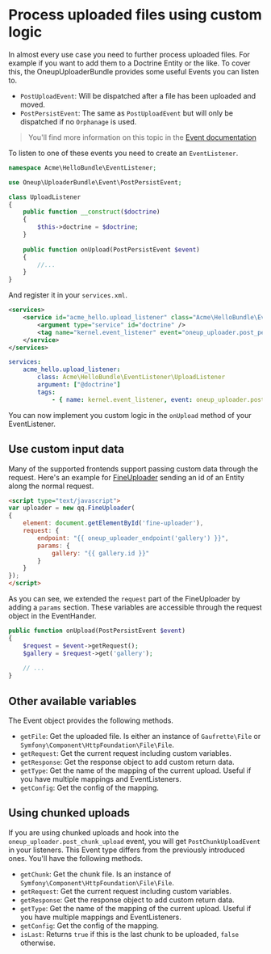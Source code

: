 Process uploaded files using custom logic
=========================================

In almost every use case you need to further process uploaded files. For example if you want to add them to a Doctrine Entity or the like. To cover this, the OneupUploaderBundle provides some useful Events you can listen to.

* `PostUploadEvent`: Will be dispatched after a file has been uploaded and moved.
* `PostPersistEvent`: The same as `PostUploadEvent` but will only be dispatched if no `Orphanage` is used.

> You'll find more information on this topic in the [Event documentation](events.md)

To listen to one of these events you need to create an `EventListener`.

```php
namespace Acme\HelloBundle\EventListener;

use Oneup\UploaderBundle\Event\PostPersistEvent;

class UploadListener
{
    public function __construct($doctrine)
    {
        $this->doctrine = $doctrine;
    }
    
    public function onUpload(PostPersistEvent $event)
    {
        //...
    }
}
```

And register it in your `services.xml`.

```xml
<services>
    <service id="acme_hello.upload_listener" class="Acme\HelloBundle\EventListener\UploadListener">
        <argument type="service" id="doctrine" />
        <tag name="kernel.event_listener" event="oneup_uploader.post_persist" method="onUpload" />
    </service>
</services>
```

```yml
services:
    acme_hello.upload_listener:
        class: Acme\HelloBundle\EventListener\UploadListener
        argument: ["@doctrine"]
        tags:
            - { name: kernel.event_listener, event: oneup_uploader.post_persist, method: onUpload }
```

You can now implement you custom logic in the `onUpload` method of your EventListener.

## Use custom input data
Many of the supported frontends support passing custom data through the request. Here's an example for [FineUploader](frontend_fineuploader.md) sending an id of an Entity along the normal request.

```html
<script type="text/javascript">
var uploader = new qq.FineUploader(
{
    element: document.getElementById('fine-uploader'),
    request: {
        endpoint: "{{ oneup_uploader_endpoint('gallery') }}",
        params: {
            gallery: "{{ gallery.id }}"
        }
    }
});
</script>
```

As you can see, we extended the `request` part of the FineUploader by adding a `params` section. These variables are accessible through the request object in the EventHander.

```php
public function onUpload(PostPersistEvent $event)
{
    $request = $event->getRequest();
    $gallery = $request->get('gallery');
    
    // ...
}
```

## Other available variables
The Event object provides the following methods.

* `getFile`: Get the uploaded file. Is either an instance of `Gaufrette\File` or `Symfony\Component\HttpFoundation\File\File`.
* `getRequest`: Get the current request including custom variables.
* `getResponse`: Get the response object to add custom return data.
* `getType`: Get the name of the mapping of the current upload. Useful if you have multiple mappings and EventListeners.
* `getConfig`: Get the config of the mapping.

## Using chunked uploads
If you are using chunked uploads and hook into the `oneup_uploader.post_chunk_upload` event, you will get `PostChunkUploadEvent` in your listeners. This Event type differs from the previously introduced ones. You'll have the following methods.

* `getChunk`: Get the chunk file. Is an instance of `Symfony\Component\HttpFoundation\File\File`.
* `getRequest`: Get the current request including custom variables.
* `getResponse`: Get the response object to add custom return data.
* `getType`: Get the name of the mapping of the current upload. Useful if you have multiple mappings and EventListeners.
* `getConfig`: Get the config of the mapping.
* `isLast`: Returns `true` if this is the last chunk to be uploaded, `false` otherwise.
